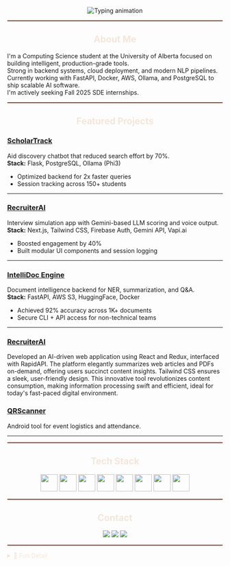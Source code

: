<!-- Typing Animation (Mocha text color) -->
<p align="center">
  <img src="https://readme-typing-svg.demolab.com?font=Fira+Code&weight=500&pause=1000&color=F5E6DA&center=true&vCenter=true&width=500&lines=Hi%2C+I'm+Saher+Afrin+Khan;Software+Engineer+in+Progress;Building+LLM-integrated+tools+with+impact" alt="Typing animation" />
</p>

<hr style="border: 0.5px solid #e0a899;">

<h2 align="center" style="color:#f5e6da;">About Me</h2>

I'm a Computing Science student at the University of Alberta focused on building intelligent, production-grade tools.  
Strong in backend systems, cloud deployment, and modern NLP pipelines.  
Currently working with FastAPI, Docker, AWS, Ollama, and PostgreSQL to ship scalable AI software.  
I'm actively seeking Fall 2025 SDE internships.

<hr style="border: 0.5px solid #e0a899;">

<h2 align="center" style="color:#f5e6da;">Featured Projects</h2>

### [ScholarTrack](https://github.com/saherafr/ScholarTrack)  
Aid discovery chatbot that reduced search effort by 70%.  
**Stack:** Flask, PostgreSQL, Ollama (Phi3)  
- Optimized backend for 2x faster queries  
- Session tracking across 150+ students

---

### [RecruiterAI](https://github.com/saherafr/preppwise)  
Interview simulation app with Gemini-based LLM scoring and voice output.  
**Stack:** Next.js, Tailwind CSS, Firebase Auth, Gemini API, Vapi.ai  
- Boosted engagement by 40%  
- Built modular UI components and session logging

---

### [IntelliDoc Engine](https://github.com/saherafr/intelli-doc-engine)  
Document intelligence backend for NER, summarization, and Q&A.  
**Stack:** FastAPI, AWS S3, HuggingFace, Docker  
- Achieved 92% accuracy across 1K+ documents  
- Secure CLI + API access for non-technical teams

---

### [RecruiterAI](https://github.com/saherafr/ReadWithMe) 

Developed an AI-driven web application using React and Redux, interfaced with RapidAPI. The platform elegantly summarizes web articles and PDFs on-demand, offering users succinct content insights. Tailwind CSS ensures a sleek, user-friendly design. This innovative tool revolutionizes content consumption, making information processing swift and efficient, ideal for today's fast-paced digital environment.
### [QRScanner](https://github.com/saherafr/QRScanner)  
Android tool for event logistics and attendance.

---

<hr style="border: 0.5px solid #e0a899;">

<h2 align="center" style="color:#f5e6da;">Tech Stack</h2>

<p align="center">
  <img src="https://cdn.jsdelivr.net/gh/devicons/devicon/icons/python/python-original.svg" width="40" />
  <img src="https://cdn.jsdelivr.net/gh/devicons/devicon/icons/java/java-original.svg" width="40" />
  <img src="https://cdn.jsdelivr.net/gh/devicons/devicon/icons/typescript/typescript-original.svg" width="40" />
  <img src="https://cdn.jsdelivr.net/gh/devicons/devicon/icons/docker/docker-original.svg" width="40" />
  <img src="https://cdn.jsdelivr.net/gh/devicons/devicon/icons/postgresql/postgresql-original.svg" width="40" />
  <img src="https://cdn.jsdelivr.net/gh/devicons/devicon/icons/mongodb/mongodb-original.svg" width="40" />
  <img src="https://cdn.jsdelivr.net/gh/devicons/devicon/icons/fastapi/fastapi-original.svg" width="40" />
  <img src="https://cdn.jsdelivr.net/gh/devicons/devicon/icons/aws/aws-original.svg" width="40" />
</p>

<hr style="border: 0.5px solid #e0a899;">

<h2 align="center" style="color:#f5e6da;">Contact</h2>

<p align="center">
  <a href="https://www.linkedin.com/in/saher-khan-961208216/"><img src="https://img.shields.io/badge/LinkedIn-c58b75?style=flat-square&logo=linkedin&logoColor=white"/></a>
  <a href="https://saherkhan.vercel.app/"><img src="https://img.shields.io/badge/Portfolio-Visit-c58b75?style=flat-square"/></a>
  <a href="mailto:saherafr@ualberta.ca"><img src="https://img.shields.io/badge/Email-Contact-c58b75?style=flat-square&logo=gmail&logoColor=white"/></a>
</p>

<hr style="border: 0.5px solid #e0a899;">

<details>
<summary style="color:#f5e6da;">🧠 Fun Detail</summary>
I built my first production-level AI chatbot in 48 hours. It’s now helping 150+ students.
</details>

<!--
**saherafr/saherafr** is a ✨ _special_ ✨ repository because its `README.md` (this file) appears on your GitHub profile.

Here are some ideas to get you started:

- 🔭 I’m currently working on ...
- 🌱 I’m currently learning ...
- 👯 I’m looking to collaborate on ...
- 🤔 I’m looking for help with ...
- 💬 Ask me about ...
- 📫 How to reach me: ...
- 😄 Pronouns: ...
- ⚡ Fun fact: ...
-->
